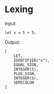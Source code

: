 # Lexing

Input:

```
let x = 5 + 5;
```

Output:

```
[
    LET,
    IDENTIFIER("x"),
    EQUAL_SIGN,
    INTEGER(5),
    PLUS_SIGN,
    INTEGER(5),
    SEMICOLON
]
```
